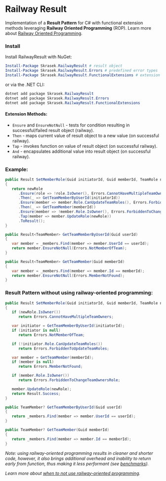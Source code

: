 # Railway Result

Implementation of a **Result Pattern** for C# with functional extension methods leveraging **Railway Oriented Programming** (ROP). Learn more about [Railway Oriented Programming](https://fsharpforfunandprofit.com/rop/).

### Install

Install RailwayResult with NuGet:
```powershell
Install-Package Skrasek.RailwayResult # result object
Install-Package Skrasek.RailwayResult.Errors # predefined error types
Install-Package Skrasek.RailwayResult.FunctionalExtensions # extension methods for ROP
```

or via the .NET CLI:
```powershell
dotnet add package Skrasek.RailwayResult
dotnet add package Skrasek.RailwayResult.Errors
dotnet add package Skrasek.RailwayResult.FunctionalExtensions
```

#### Extension Methods:

- `Ensure` and `EnsureNotNull` - tests for condition resulting in successful/failed result object (railway).
- `Then` - maps current value of result object to a new value (on successful railway).
- `Tap` - invokes function on value of result object (on successful railway).
- `And` - encapsulates additional value into result object (on successful railway).

### Example:
```csharp
public Result SetMemberRole(Guid initiatorId, Guid memberId, TeamRole newRole)
{
   return newRole
      .Ensure(role => !role.IsOwner(), Errors.CannotHaveMultipleTeamOwners)
      .Then(_ => GetTeamMemberByUserId(initiatorId))
      .Ensure(member => member.Role.CanUpdateTeamRoles(), Errors.ForbiddenToUpdateTeamRoles)
      .Then(_ => GetTeamMember(memberId))
      .Ensure(member => !member.Role.IsOwner(), Errors.ForbiddenToChangeTeamOwnersRole)
      .Tap(member => member.UpdateRole(newRole))
      .ToResult();
}

public Result<TeamMember> GetTeamMemberByUserId(Guid userId)
{
   var member = _members.Find(member => member.UserId == userId);
   return member.EnsureNotNull(Errors.NotMemberOfTeam);
}

public Result<TeamMember> GetTeamMember(Guid memberId)
{
   var member = _members.Find(member => member.Id == memberId);
   return member.EnsureNotNull(Errors.MemberNotFound);
}
```

### Result Pattern without using railway-oriented programming:
```csharp
public Result SetMemberRole(Guid initiatorId, Guid memberId, TeamRole newRole)
{
   if (newRole.IsOwner())
      return Errors.CannotHaveMultipleTeamOwners;

   var initiator = GetTeamMemberByUserId(initiatorId);
   if (initiator is null)
      return Errors.NotMemberOfTeam;

   if (!initiator.Role.CanUpdateTeamRoles())
      return Errors.ForbiddenToUpdateTeamRoles;

   var member = GetTeamMember(memberId);
   if (member is null)
      return Errors.MemberNotFound;

   if (member.Role.IsOwner())
      return Errors.ForbiddenToChangeTeamOwnersRole;

   member.UpdateRole(newRole);
   return Result.Success;
}

public TeamMember? GetTeamMemberByUserId(Guid userId)
{
   return _members.Find(member => member.UserId == userId);
}

public TeamMember? GetTeamMember(Guid memberId)
{
   return _members.Find(member => member.Id == memberId);
}
```

*Note: using railway-oriented programming results in cleaner and shorter code, however, it also brings additional overhead and inability to return early from function, thus making it less performant (see [benchmarks](benchmarks/v1.0.2.StatementBenchmark.md)).*

*Learn more about [when to not use railway-oriented programming](https://fsharpforfunandprofit.com/posts/against-railway-oriented-programming/).*
